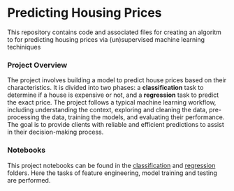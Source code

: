 
# Predicting Housing Prices

This repository contains code and associated files for creating an algoritm to for predicting housing prices via (un)supervised machine learning techiniques

### Project Overview

The project involves building a model to predict house prices based on their characteristics. It is divided into two phases: a **classification** task to determine if a house is expensive or not, and a **regression** task to predict the exact price. The project follows a typical machine learning workflow, including understanding the context, exploring and cleaning the data, pre-processing the data, training the models, and evaluating their performance. The goal is to provide clients with reliable and efficient predictions to assist in their decision-making process.

### Notebooks
This project notebooks can be found in the [classification](https://github.com/ginkof/Data-Science-Portfolio/tree/main/Machine%20Learning/Classification%20%26%20Regression/Predicting%20Housing%20Prices/Classification) and [regression](https://github.com/ginkof/Data-Science-Portfolio/tree/main/Machine%20Learning/Classification%20%26%20Regression/Predicting%20Housing%20Prices/Regression) folders. Here the tasks of feature engineering, model training and testing are performed.
